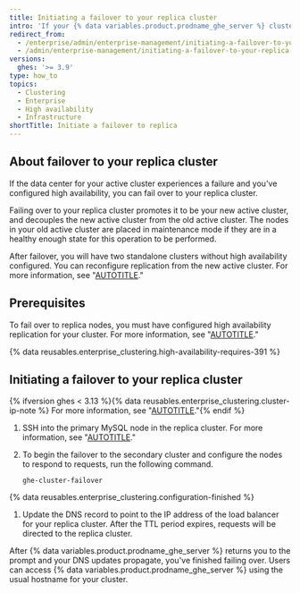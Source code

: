 ```yaml
---
title: Initiating a failover to your replica cluster
intro: 'If your {% data variables.product.prodname_ghe_server %} cluster fails, you can fail over to the replica.'
redirect_from:
  - /enterprise/admin/enterprise-management/initiating-a-failover-to-your-replica-cluster
  - /admin/enterprise-management/initiating-a-failover-to-your-replica-cluster
versions:
  ghes: '>= 3.9'
type: how_to
topics:
  - Clustering
  - Enterprise
  - High availability
  - Infrastructure
shortTitle: Initiate a failover to replica
---
```


## About failover to your replica cluster

If the data center for your active cluster experiences a failure and you've configured high availability, you can fail over to your replica cluster.

Failing over to your replica cluster promotes it to be your new active cluster, and decouples the new active cluster from the old active cluster. The nodes in your old active cluster are placed in maintenance mode if they are in a healthy enough state for this operation to be performed.

After failover, you will have two standalone clusters without high availability configured. You can reconfigure replication from the new active cluster. For more information, see "[AUTOTITLE](/enterprise/admin/enterprise-management/configuring-high-availability-replication-for-a-cluster#reconfiguring-high-availability-replication-after-a-failover)."

## Prerequisites

To fail over to replica nodes, you must have configured high availability replication for your cluster. For more information, see "[AUTOTITLE](/enterprise/admin/enterprise-management/configuring-high-availability-replication-for-a-cluster)."

{% data reusables.enterprise_clustering.high-availability-requires-391 %}

## Initiating a failover to your replica cluster

{% ifversion ghes < 3.13 %}{% data reusables.enterprise_clustering.cluster-ip-note %} For more information, see "[AUTOTITLE](/admin/administering-your-instance/administering-your-instance-from-the-command-line/command-line-utilities#ghe-cluster-failover)."{% endif %}

1. SSH into the primary MySQL node in the replica cluster. For more information, see "[AUTOTITLE](/enterprise/admin/configuration/accessing-the-administrative-shell-ssh#enabling-access-to-the-administrative-shell-via-ssh)."
1. To begin the failover to the secondary cluster and configure the nodes to respond to requests, run the following command.

   ```shell
   ghe-cluster-failover
   ```

{% data reusables.enterprise_clustering.configuration-finished %}
1. Update the DNS record to point to the IP address of the load balancer for your replica cluster. After the TTL period expires, requests will be directed to the replica cluster.

After {% data variables.product.prodname_ghe_server %} returns you to the prompt and your DNS updates propagate, you've finished failing over. Users can access {% data variables.product.prodname_ghe_server %} using the usual hostname for your cluster.
